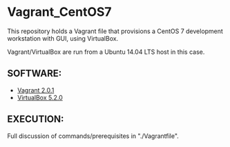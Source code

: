 # Vagrant_CentOS7
This repository holds a Vagrant file that provisions a CentOS 7 development workstation with GUI, using VirtualBox.

Vagrant/VirtualBox are run from a Ubuntu 14.04 LTS host in this case. 

## SOFTWARE:
 * [Vagrant 2.0.1](https://www.vagrantup.com/)
 * [VirtualBox 5.2.0](https://www.virtualbox.org/)

## EXECUTION:
Full discussion of commands/prerequisites in "./Vagrantfile".
